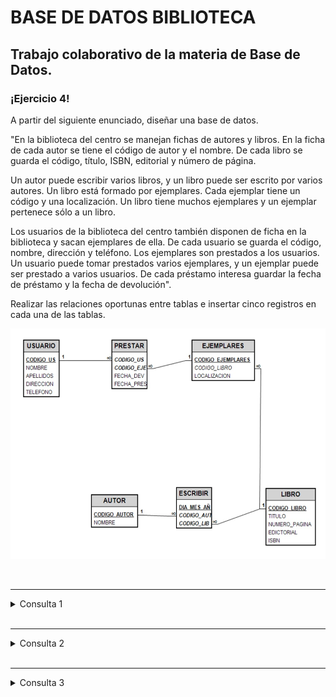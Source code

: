 # BASE DE DATOS BIBLIOTECA
Trabajo colaborativo de la materia de Base de Datos.
---

<p>

### ¡Ejercicio 4!

A partir del siguiente enunciado, diseñar una base de datos.

"En la biblioteca del centro se manejan fichas de autores y libros. En la ficha de cada autor se tiene el código de autor y el nombre. De cada libro se guarda el código, título, ISBN, editorial y número de página. 

Un autor puede escribir varios libros, y un libro puede ser escrito por varios autores. Un libro está formado por ejemplares. Cada ejemplar tiene un código y una localización. Un libro tiene muchos ejemplares y un ejemplar pertenece sólo a un libro.

Los usuarios de la biblioteca del centro también disponen de ficha en la biblioteca y sacan ejemplares de ella. De cada usuario se guarda el código, nombre, dirección y teléfono. Los ejemplares son prestados a los usuarios. Un usuario puede tomar prestados varios ejemplares, y un ejemplar puede ser prestado a varios usuarios. De cada préstamo interesa guardar la fecha de préstamo y la fecha de devolución".

Realizar las relaciones oportunas entre tablas e insertar cinco registros en cada una de las tablas.

<div>
  <img src="images/ejercicio.jpg" alt="Ejercicio">
</div>

</p>

<br>

---
<details><summary>Consulta 1</summary>
<p>

#### Obtener el nombre del usuario que presto más libros, y la cantidad de veces que presto un libro

```SQL
  select nombre, count(p.idPrestar) as 'Cantidad de veces que presto un libro'
  from usuarios u join prestar p on(u.idUsuario =p.idUsuario)
  group by p.idUsuario
  order by count(p.idPrestar) desc
  limit 1;
```

<div>
  <img src="images/Consulta1.png" alt="Consulta 1">
</div>

</p>
</details>

<br>

---
<details><summary>Consulta 2</summary>
<p>

#### Obtener el nombre de los autores, la cantidad de libros que escribio en un rango de fecha y el titulo de los libros

```SQL
  select a.nombre, count(e.idLibro) as Num_Lib, GROUP_CONCAT(l.titulo SEPARATOR ', ') as "Titulo del libro"
  from autor a left join escribir e on (a.idAutor = e.idAutor)
  right join libros l on (e.idLibro = l.idLibro) WHERE e.dia_mes_anio BETWEEN '2023-01-01' AND '2023-12-31'
  group by a.idAutor
  order by Num_Lib desc;
```

<div>
  <img src="images/Consulta2.png" alt="Consulta 2">
</div>

</p>
</details>

<br>

---
<details><summary>Consulta 3</summary>
<p>

#### Consultar el título y la fecha de los libros prestados en un rango de fecha mediante procedimiento almacenado

```SQL
  delimiter //
  CREATE procedure libros_x_fecha (IN fechaIni date, fechaFin date)
  BEGIN
   SELECT l.titulo, p.fecha_pres
    FROM prestar p JOIN ejemplares e ON (p.idEjemplares = e.idEjemplares)
    JOIN libros l ON (e.id_libros = l.idLibro)
    WHERE p.fecha_pres BETWEEN fechaIni AND fechaFin
    order by p.fecha_pres asc;
  END//
```

<div>
  <img src="images/Consulta3.PNG" alt="Consulta 13">
</div>

</p>
</details>
